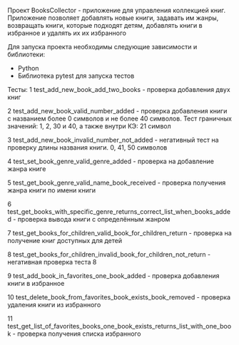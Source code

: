 Проект BooksCollector - приложение для управления коллекцией книг. Приложение позволяет добавлять новые книги, задавать им жанры, возвращать книги, которые подходят детям, добавлять книги в избранное и удалять их их избранного

Для запуска проекта необходимы следующие зависимости и библиотеки:

- Python 
- Библиотека pytest для запуска тестов


Тесты:
1  test_add_new_book_add_two_books - проверка добавления двух книг

2 test_add_new_book_valid_number_added - проверка добавления книги с названием более 0 символов и не более 40 символов. Тест граничных значений: 1, 2, 30 и 40, а также внутри КЭ: 21 символ

3 test_add_new_book_invalid_number_not_added - негативный тест на проверку длины названия книги. 0, 41, 50 символов

4 test_set_book_genre_valid_genre_added - проверка на добавление жанра книге

5 test_get_book_genre_valid_name_book_received - проверка получения жанра книги по имени книги

6 test_get_books_with_specific_genre_returns_correct_list_when_books_added - проверка вывода книги с определённым жанром

7 test_get_books_for_children_valid_book_for_children_return - проверка на получение книг доступных для детей

8 test_get_books_for_children_invalid_book_for_children_not_return - негативная проверка теста 8

9 test_add_book_in_favorites_one_book_added - проверка добавления книги в избранное

10 test_delete_book_from_favorites_book_exists_book_removed - проверка удаления книги из избранного

11 test_get_list_of_favorites_books_one_book_exists_returns_list_with_one_book - проверка получения списка избранного
